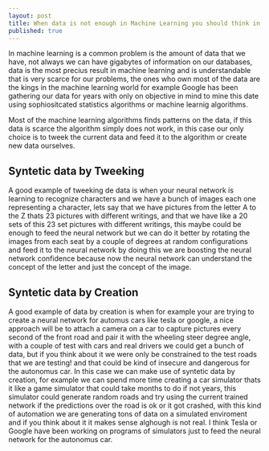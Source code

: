```yaml
---
layout: post
title: When data is not enough in Machine Learning you should think in Syntetic Data
published: true
---
```



In machine learning is a common problem is the amount of data that we have, not always we can have gigabytes of information on our databases, data is the most precius result in machine learning and is understandable that is very scarce for our problems, the ones who own most of the data are the kings in the machine learning world for example Google has been gathering our data for years with only on objective in mind to mine this date using sophiositcated statistics algorithms or machine learnig algorithms.

Most of the machine learning algorithms finds patterns on the data, if this data is scarce the algorithm simply does not work, in this case our only choice is to tweek the current data and feed it to the algorithm or create new data ourselves.

## Syntetic data by Tweeking
A good example of tweeking de data is when your neural network is learning to recognize characters and we have a bunch of images each one representing a character, lets say that we have pictures from the letter A to the Z thats 23 pictures with different writings, and that we have like a 20 sets of this 23 set pictures with different writings, this maybe could be enough to feed the neural network but we can do it better by rotating the images from each seat by a couple of degrees at random configurations and feed it to the neural network by doing this we are boosting the neural network confidence because now the neural network can understand the concept of the letter and just the concept of the image.

## Syntetic data by Creation
A good example of data by creation is when for example your are trying to create a neural network for automus cars like tesla or google, a nice approach will be to attach a camera on a car to capture pictures every second of the front road and pair it with the wheeling steer degree angle, with a couple of test with cars and real drivers we could get a bunch of data, but if you think about it we were only be constrained to the test roads that we are testing! and that could be kind of insecure and dangerous for the autonomus car.
In this case we can make use of syntetic data by creation, for example we can spend more time creating a car simulator thats it like a game simulator that could take months to do if not years, this simulator could generate random roads and try using the current trained network if the predictions over the road is ok or it got crashed, with this kind of automation we are generating tons of data on a simulated enviroment and if you think about it it makes sense alghough is not real. I think Tesla or Google have been working on programs of simulators just to feed the neural network for the autonomus car.
